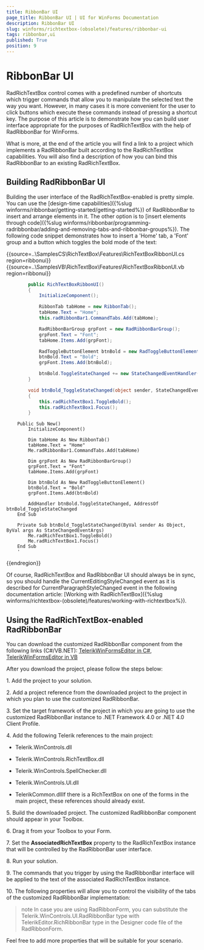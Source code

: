 ```yaml
---
title: RibbonBar UI
page_title: RibbonBar UI | UI for WinForms Documentation
description: RibbonBar UI
slug: winforms/richtextbox-(obsolete)/features/ribbonbar-ui
tags: ribbonbar,ui
published: True
position: 9
---
```


# RibbonBar UI



RadRichTextBox control comes with a predefined number of shortcuts which trigger commands that allow you to manipulate the selected text the way you want. However, in many cases it is more convenient for the user to click buttons which execute these commands instead of pressing a shortcut key. The purpose of this article is to demonstrate how you can build user interface appropriate for the purposes of RadRichTextBox with the help of RadRibbonBar for WinForms.

What is more, at the end of the article you will find a link to a project which implements a RadRibbonBar built according to the RadRichTextBox capabilities. You will also find a description of how you can bind this RadRibbonBar to an existing RadRichTextBox.

## Building RadRibbonBar UI

Building the user interface of the RadRichTextBox-enabled is pretty simple. You can use the [design-time capabilities]({%slug winforms/ribbonbar/getting-started/getting-started%}) of RadRibbonBar to insert and arrange elements in it. The other option is to [insert elements through code]({%slug winforms/ribbonbar/programming-radribbonbar/adding-and-removing-tabs-and-ribbonbar-groups%}). The following code snippet demonstrates how to insert a 'Home' tab, a 'Font' group and a button which toggles the bold mode of the text:

{{source=..\SamplesCS\RichTextBox\Features\RichTextBoxRibbonUI.cs region=ribbonui}} 
{{source=..\SamplesVB\RichTextBox\Features\RichTextBoxRibbonUI.vb region=ribbonui}} 

````C#
        public RichTextBoxRibbonUI()
        {
            InitializeComponent();

            RibbonTab tabHome = new RibbonTab();
            tabHome.Text = "Home";
            this.radRibbonBar1.CommandTabs.Add(tabHome);

            RadRibbonBarGroup grpFont = new RadRibbonBarGroup();
            grpFont.Text = "Font";
            tabHome.Items.Add(grpFont);

            RadToggleButtonElement btnBold = new RadToggleButtonElement();
            btnBold.Text = "Bold";
            grpFont.Items.Add(btnBold);

            btnBold.ToggleStateChanged += new StateChangedEventHandler(btnBold_ToggleStateChanged);
        }

        void btnBold_ToggleStateChanged(object sender, StateChangedEventArgs args)
        {
            this.radRichTextBox1.ToggleBold();
            this.radRichTextBox1.Focus();
        }
````
````VB.NET
    Public Sub New()
        InitializeComponent()

        Dim tabHome As New RibbonTab()
        tabHome.Text = "Home"
        Me.radRibbonBar1.CommandTabs.Add(tabHome)

        Dim grpFont As New RadRibbonBarGroup()
        grpFont.Text = "Font"
        tabHome.Items.Add(grpFont)

        Dim btnBold As New RadToggleButtonElement()
        btnBold.Text = "Bold"
        grpFont.Items.Add(btnBold)

        AddHandler btnBold.ToggleStateChanged, AddressOf btnBold_ToggleStateChanged
    End Sub

    Private Sub btnBold_ToggleStateChanged(ByVal sender As Object, ByVal args As StateChangedEventArgs)
        Me.radRichTextBox1.ToggleBold()
        Me.radRichTextBox1.Focus()
    End Sub
    '
````

{{endregion}}

Of course, RadRichTextBox and RadRibbonBar UI should always be in sync, so you should handle the CurrentEditingStyleChanged event as it is described for CurrentParagraphStyleChanged event in the following documentation article: [Working with RadRichTextBox]({%slug winforms/richtextbox-(obsolete)/features/working-with-richtextbox%}).

## Using the RadRichTextBox-enabled RadRibbonBar

You can download the customized RadRibbonBar component from the following links (C#/VB.NET): [TelerikWinFormsEditor in C#](http://www.telerik.com/download/winforms/TelerikWinFormsEditorCS.zip),
[TelerikWinFormsEditor in VB](http://www.telerik.com/download/winforms/TelerikWinFormsEditorVB.zip)

After you download the project, please follow the steps below:

1\. Add the project to your solution.

2\. Add a project reference from the downloaded project to the project in which you plan  to use the customized RadRibbonBar.

3\. Set the target framework of the project in which you are going to use the customized RadRibbonBar instance to .NET Framework 4.0 or .NET 4.0 Client Profile.

4\. Add the following Telerik references to the main project:

* Telerik.WinControls.dll

* Telerik.WinControls.RichTextBox.dll

* Telerik.WinControls.SpellChecker.dll

* Telerik.WinControls.UI.dll

* TelerikCommon.dllIf there is a RichTextBox on one of the forms in the main project, these references should already exist.

5\. Build the downloaded project. The customized RadRibbonBar component should appear in your Toolbox.

6\. Drag it from your Toolbox to your Form.

7\. Set the __AssociatedRichTextBox__ property to the RadRichTextBox instance that will be controlled by the RadRibbonBar user interface.

8\. Run your solution.

9\. The commands that you trigger by using the RadRibbonBar interface will be applied to the text of the associated RadRichTextBox instance.

10\. The following properties will allow you to control the visibility of the tabs of the customized RadRibbonBar implementation:

>note In case you are using RadRibbonForm, you can substitute  the Telerik.WinControls.UI.RadRibbonBar type with TelerikEditor.RichRibbonBar type in the Designer code file of the RadRibbonForm.
>

Feel free to add more properties that will be suitable for your scenario.